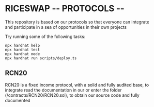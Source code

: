 # RICESWAP -- PROTOCOLS --

This repository is based on our protocols so that everyone can integrate and participate in a sea of ​​opportunities in their own projects

Try running some of the following tasks:

```shell
npx hardhat help
npx hardhat test
npx hardhat node
npx hardhat run scripts/deploy.ts
```


## RCN20 

RCN20 is a fixed income protocol, with a solid and fully audited base, to integrate read the documentation in our or enter the folder (/contracts/RCN20/RCN20.sol), to obtain our source code and fully documented

